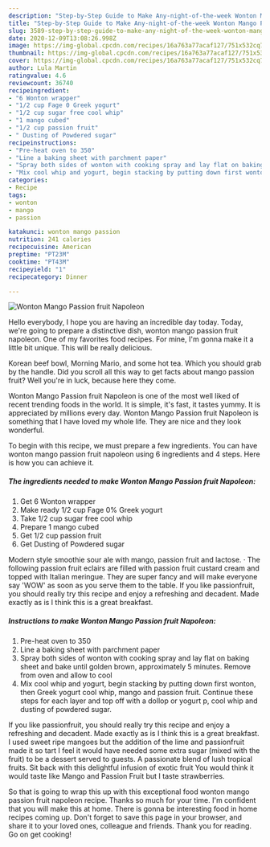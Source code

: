 ```yaml
---
description: "Step-by-Step Guide to Make Any-night-of-the-week Wonton Mango Passion fruit Napoleon"
title: "Step-by-Step Guide to Make Any-night-of-the-week Wonton Mango Passion fruit Napoleon"
slug: 3589-step-by-step-guide-to-make-any-night-of-the-week-wonton-mango-passion-fruit-napoleon
date: 2020-12-09T13:08:26.998Z
image: https://img-global.cpcdn.com/recipes/16a763a77acaf127/751x532cq70/wonton-mango-passion-fruit-napoleon-recipe-main-photo.jpg
thumbnail: https://img-global.cpcdn.com/recipes/16a763a77acaf127/751x532cq70/wonton-mango-passion-fruit-napoleon-recipe-main-photo.jpg
cover: https://img-global.cpcdn.com/recipes/16a763a77acaf127/751x532cq70/wonton-mango-passion-fruit-napoleon-recipe-main-photo.jpg
author: Lula Martin
ratingvalue: 4.6
reviewcount: 36740
recipeingredient:
- "6 Wonton wrapper"
- "1/2 cup Fage 0 Greek yogurt"
- "1/2 cup sugar free cool whip"
- "1 mango cubed"
- "1/2 cup passion fruit"
- " Dusting of Powdered sugar"
recipeinstructions:
- "Pre-heat oven to 350"
- "Line a baking sheet with parchment paper"
- "Spray both sides of wonton with cooking spray and lay flat on baking sheet and bake until golden brown, approximately 5 minutes. Remove from oven and allow to cool"
- "Mix cool whip and yogurt, begin stacking by putting down first wonton, then Greek yogurt cool whip, mango and passion fruit. Continue these steps for each layer and top off with a dollop or yogurt p, cool whip and dusting of powdered sugar."
categories:
- Recipe
tags:
- wonton
- mango
- passion

katakunci: wonton mango passion 
nutrition: 241 calories
recipecuisine: American
preptime: "PT23M"
cooktime: "PT43M"
recipeyield: "1"
recipecategory: Dinner

---
```



![Wonton Mango Passion fruit Napoleon](https://img-global.cpcdn.com/recipes/16a763a77acaf127/751x532cq70/wonton-mango-passion-fruit-napoleon-recipe-main-photo.jpg)

Hello everybody, I hope you are having an incredible day today. Today, we're going to prepare a distinctive dish, wonton mango passion fruit napoleon. One of my favorites food recipes. For mine, I'm gonna make it a little bit unique. This will be really delicious.

Korean beef bowl, Morning Mario, and some hot tea. Which you should grab by the handle. Did you scroll all this way to get facts about mango passion fruit? Well you&#39;re in luck, because here they come.

Wonton Mango Passion fruit Napoleon is one of the most well liked of recent trending foods in the world. It is simple, it's fast, it tastes yummy. It is appreciated by millions every day. Wonton Mango Passion fruit Napoleon is something that I have loved my whole life. They are nice and they look wonderful.


To begin with this recipe, we must prepare a few ingredients. You can have wonton mango passion fruit napoleon using 6 ingredients and 4 steps. Here is how you can achieve it.

<!--inarticleads1-->

##### The ingredients needed to make Wonton Mango Passion fruit Napoleon:

1. Get 6 Wonton wrapper
1. Make ready 1/2 cup Fage 0% Greek yogurt
1. Take 1/2 cup sugar free cool whip
1. Prepare 1 mango cubed
1. Get 1/2 cup passion fruit
1. Get  Dusting of Powdered sugar


Modern style smoothie sour ale with mango, passion fruit and lactose. · The following passion fruit eclairs are filled with passion fruit custard cream and topped with Italian meringue. They are super fancy and will make everyone say &#39;WOW&#39; as soon as you serve them to the table. If you like passionfruit, you should really try this recipe and enjoy a refreshing and decadent. Made exactly as is I think this is a great breakfast. 

<!--inarticleads2-->

##### Instructions to make Wonton Mango Passion fruit Napoleon:

1. Pre-heat oven to 350
1. Line a baking sheet with parchment paper
1. Spray both sides of wonton with cooking spray and lay flat on baking sheet and bake until golden brown, approximately 5 minutes. Remove from oven and allow to cool
1. Mix cool whip and yogurt, begin stacking by putting down first wonton, then Greek yogurt cool whip, mango and passion fruit. Continue these steps for each layer and top off with a dollop or yogurt p, cool whip and dusting of powdered sugar.


If you like passionfruit, you should really try this recipe and enjoy a refreshing and decadent. Made exactly as is I think this is a great breakfast. I used sweet ripe mangoes but the addition of the lime and passionfruit made it so tart I feel it would have needed some extra sugar (mixed with the fruit) to be a dessert served to guests. A passionate blend of lush tropical fruits. Sit back with this delightful infusion of exotic fruit You would think it would taste like Mango and Passion Fruit but I taste strawberries. 

So that is going to wrap this up with this exceptional food wonton mango passion fruit napoleon recipe. Thanks so much for your time. I'm confident that you will make this at home. There is gonna be interesting food in home recipes coming up. Don't forget to save this page in your browser, and share it to your loved ones, colleague and friends. Thank you for reading. Go on get cooking!
